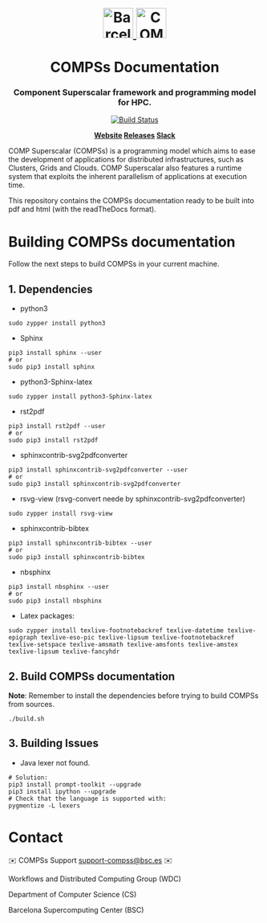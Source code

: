<!-- LOGOS AND HEADER -->
<h1 align="center">
  <br>
  <a href="https://www.bsc.es/">
    <img src="source/Logos/bsc_280.png" alt="Barcelona Supercomputing Center" height="60px">
  </a>
  <a href="https://www.bsc.es/research-and-development/software-and-apps/software-list/comp-superscalar/">
    <img src="source/Logos/logo_compss.png" alt="COMP Superscalar" height="60px">
  </a>
  <br>
  <br>
  COMPSs Documentation
  <br>
</h1>

<h3 align="center">Component Superscalar framework and programming model for HPC.</h3>
<p align="center">
  <a href='http://bscgrid05.bsc.es/jenkins/job/COMPSs_Framework-Docker_testing'>
    <img src='http://bscgrid05.bsc.es/jenkins/job/COMPSs_Framework-Docker_testing/badge/icon'
         alt="Build Status">
  </a>
</p>

<p align="center"><b>
    <a href="https://www.bsc.es/research-and-development/software-and-apps/software-list/comp-superscalar/">Website</a>
    <a href="https://github.com/bsc-wdc/compss/releasess">Releases</a>
    <a href="https://bit.ly/bsc-wdc-community">Slack</a>
</b></p>

COMP Superscalar (COMPSs) is a programming model which aims to ease the development
of applications for distributed infrastructures, such as Clusters, Grids and Clouds.
COMP Superscalar also features a runtime system that exploits the inherent parallelism
of applications at execution time.

This repository contains the COMPSs documentation ready to be built into
pdf and html (with the readTheDocs format).


<!-- SECTIONS -->

<!-- BUILDING COMPSS -->
# Building COMPSs documentation

Follow the next steps to build COMPSs in your current machine.

## 1. Dependencies

* python3
```
sudo zypper install python3
```
* Sphinx
```
pip3 install sphinx --user
# or
sudo pip3 install sphinx
```
* python3-Sphinx-latex
```
sudo zypper install python3-Sphinx-latex
```
* rst2pdf
```
pip3 install rst2pdf --user
# or
sudo pip3 install rst2pdf
```
* sphinxcontrib-svg2pdfconverter
```
pip3 install sphinxcontrib-svg2pdfconverter --user
# or
sudo pip3 install sphinxcontrib-svg2pdfconverter
```
* rsvg-view (rsvg-convert neede by sphinxcontrib-svg2pdfconverter)
```
sudo zypper install rsvg-view
```
* sphinxcontrib-bibtex
```
pip3 install sphinxcontrib-bibtex --user
# or
sudo pip3 install sphinxcontrib-bibtex
```
* nbsphinx
```
pip3 install nbsphinx --user
# or
sudo pip3 install nbsphinx
```
* Latex packages:
```
sudo zypper install texlive-footnotebackref texlive-datetime texlive-epigraph texlive-eso-pic texlive-lipsum texlive-footnotebackref texlive-setspace texlive-amsmath texlive-amsfonts texlive-amstex texlive-lipsum texlive-fancyhdr
```


## 2. Build COMPSs documentation

**Note**: Remember to install the dependencies before trying to build COMPSs
 from sources.

```
./build.sh
```

## 3. Building Issues

* Java lexer not found.
```
# Solution:
pip3 install prompt-toolkit --upgrade
pip3 install ipython --upgrade
# Check that the language is supported with:
pygmentize -L lexers
```

<!-- CONTACT -->
# Contact

:envelope: COMPSs Support <support-compss@bsc.es> :envelope:

Workflows and Distributed Computing Group (WDC)

Department of Computer Science (CS)

Barcelona Supercomputing Center (BSC)


<!-- LINKS -->
[1]: http://compss.bsc.es
